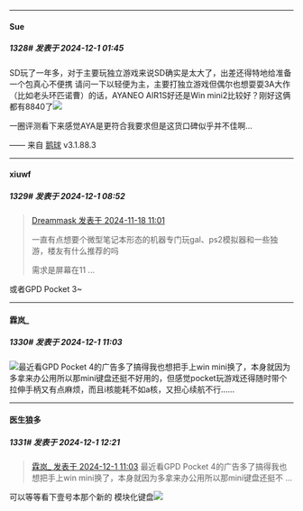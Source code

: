 ﻿
*****

####  Sue  
##### 1328#       发表于 2024-12-1 01:45

SD玩了一年多，对于主要玩独立游戏来说SD确实是太大了，出差还得特地给准备一个包真心不便携
请问一下以轻便为主，主要打独立游戏但偶尔也想耍耍3A大作（比如老头环匹诺曹）的话，AYANEO AIR1S好还是Win mini2比较好？刚好这俩都有8840了<img src="https://static.saraba1st.com/image/smiley/face2017/001.png" referrerpolicy="no-referrer">

一圈评测看下来感觉AYA是更符合我要求但是这货口碑似乎并不佳啊…

—— 来自 [鹅球](https://www.pgyer.com/GcUxKd4w) v3.1.88.3


*****

####  xiuwf  
##### 1329#       发表于 2024-12-1 08:52

<blockquote><a href="httphttps://bbs.saraba1st.com/2b/forum.php?mod=redirect&amp;goto=findpost&amp;pid=66719615&amp;ptid=2086469" target="_blank">Dreammask 发表于 2024-11-18 11:01</a>

一直有点想要个微型笔记本形态的机器专门玩gal、ps2模拟器和一些独游，楼友有什么推荐的吗

需求是屏幕在11 ...</blockquote>
或者GPD Pocket 3~


*****

####  霖岚_  
##### 1330#       发表于 2024-12-1 11:03

<img src="https://static.saraba1st.com/image/smiley/face2017/001.png" referrerpolicy="no-referrer">最近看GPD Pocket 4的广告多了搞得我也想把手上win mini换了，本身就因为多拿来办公用所以那mini键盘还挺不好用的，但感觉pocket玩游戏还得随时带个拉伸手柄又有点麻烦，而且i核能耗不如a核，又担心续航不行……


*****

####  医生狼多  
##### 1331#       发表于 2024-12-1 12:21

<blockquote><a href="httphttps://bbs.saraba1st.com/2b/forum.php?mod=redirect&amp;goto=findpost&amp;pid=66812592&amp;ptid=2086469" target="_blank">霖岚_ 发表于 2024-12-1 11:03</a>
最近看GPD Pocket 4的广告多了搞得我也想把手上win mini换了，本身就因为多拿来办公用所以那mini键盘还挺不 ...</blockquote>
可以等等看下壹号本那个新的 模块化键盘<img src="https://p.sda1.dev/20/b04e5362d4f8d5460c62cfe3f45b48aa/image.jpg" referrerpolicy="no-referrer">

